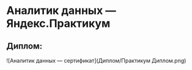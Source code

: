 # Аналитик данных — Яндекс.Практикум

## Диплом:
![Аналитик данных — сертификат](Диплом/Практикум Диплом.png)
